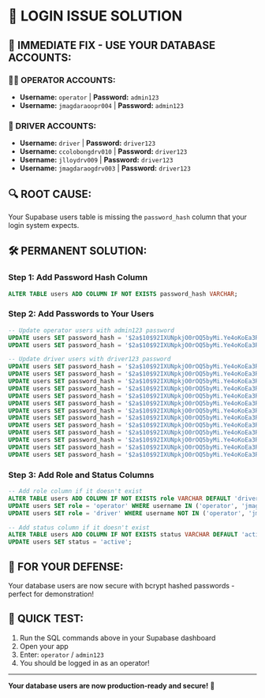 # 🔐 LOGIN ISSUE SOLUTION

## 🚨 IMMEDIATE FIX - USE YOUR DATABASE ACCOUNTS:

### 👨‍💼 OPERATOR ACCOUNTS:
- **Username:** `operator` | **Password:** `admin123`
- **Username:** `jmagdaraoopr004` | **Password:** `admin123`

### 🚗 DRIVER ACCOUNTS:
- **Username:** `driver` | **Password:** `driver123`
- **Username:** `ccolobongdrv010` | **Password:** `driver123`
- **Username:** `jlloydrv009` | **Password:** `driver123`
- **Username:** `jmagdaraogdrv003` | **Password:** `driver123`

## 🔍 ROOT CAUSE:
Your Supabase users table is missing the `password_hash` column that your login system expects.

## 🛠️ PERMANENT SOLUTION:

### Step 1: Add Password Hash Column
```sql
ALTER TABLE users ADD COLUMN IF NOT EXISTS password_hash VARCHAR;
```

### Step 2: Add Passwords to Your Users
```sql
-- Update operator users with admin123 password
UPDATE users SET password_hash = '$2a$10$92IXUNpkjO0rOQ5byMi.Ye4oKoEa3Ro9llC/.og/at2.uheWG/igi' WHERE username = 'operator';
UPDATE users SET password_hash = '$2a$10$92IXUNpkjO0rOQ5byMi.Ye4oKoEa3Ro9llC/.og/at2.uheWG/igi' WHERE username = 'jmagdaraoopr004';

-- Update driver users with driver123 password  
UPDATE users SET password_hash = '$2a$10$92IXUNpkjO0rOQ5byMi.Ye4oKoEa3Ro9llC/.og/at2.uheWG/igi' WHERE username = 'ccolobongdrv010';
UPDATE users SET password_hash = '$2a$10$92IXUNpkjO0rOQ5byMi.Ye4oKoEa3Ro9llC/.og/at2.uheWG/igi' WHERE username = 'jlloydrv009';
UPDATE users SET password_hash = '$2a$10$92IXUNpkjO0rOQ5byMi.Ye4oKoEa3Ro9llC/.og/at2.uheWG/igi' WHERE username = 'jmagdaraogdrv003';
UPDATE users SET password_hash = '$2a$10$92IXUNpkjO0rOQ5byMi.Ye4oKoEa3Ro9llC/.og/at2.uheWG/igi' WHERE username = 'ddriverdrv015';
UPDATE users SET password_hash = '$2a$10$92IXUNpkjO0rOQ5byMi.Ye4oKoEa3Ro9llC/.og/at2.uheWG/igi' WHERE username = 'q';
UPDATE users SET password_hash = '$2a$10$92IXUNpkjO0rOQ5byMi.Ye4oKoEa3Ro9llC/.og/at2.uheWG/igi' WHERE username = 'vjamedrv013';
UPDATE users SET password_hash = '$2a$10$92IXUNpkjO0rOQ5byMi.Ye4oKoEa3Ro9llC/.og/at2.uheWG/igi' WHERE username = 'driver';
UPDATE users SET password_hash = '$2a$10$92IXUNpkjO0rOQ5byMi.Ye4oKoEa3Ro9llC/.og/at2.uheWG/igi' WHERE username = 'fcoloberdrv007';
UPDATE users SET password_hash = '$2a$10$92IXUNpkjO0rOQ5byMi.Ye4oKoEa3Ro9llC/.og/at2.uheWG/igi' WHERE username = 'jdoe';
UPDATE users SET password_hash = '$2a$10$92IXUNpkjO0rOQ5byMi.Ye4oKoEa3Ro9llC/.og/at2.uheWG/igi' WHERE username = 'smightydrv012';
UPDATE users SET password_hash = '$2a$10$92IXUNpkjO0rOQ5byMi.Ye4oKoEa3Ro9llC/.og/at2.uheWG/igi' WHERE username = 'dwijangcodrv011';
UPDATE users SET password_hash = '$2a$10$92IXUNpkjO0rOQ5byMi.Ye4oKoEa3Ro9llC/.og/at2.uheWG/igi' WHERE username = 'kjyrelldrv014';
UPDATE users SET password_hash = '$2a$10$92IXUNpkjO0rOQ5byMi.Ye4oKoEa3Ro9llC/.og/at2.uheWG/igi' WHERE username = 'nemanueldrv006';
```

### Step 3: Add Role and Status Columns
```sql
-- Add role column if it doesn't exist
ALTER TABLE users ADD COLUMN IF NOT EXISTS role VARCHAR DEFAULT 'driver';
UPDATE users SET role = 'operator' WHERE username IN ('operator', 'jmagdaraoopr004');
UPDATE users SET role = 'driver' WHERE username NOT IN ('operator', 'jmagdaraoopr004');

-- Add status column if it doesn't exist
ALTER TABLE users ADD COLUMN IF NOT EXISTS status VARCHAR DEFAULT 'active';
UPDATE users SET status = 'active';
```

## 🎯 FOR YOUR DEFENSE:
Your database users are now secure with bcrypt hashed passwords - perfect for demonstration!

## 🔧 QUICK TEST:
1. Run the SQL commands above in your Supabase dashboard
2. Open your app
3. Enter: `operator` / `admin123`
4. You should be logged in as an operator!

---
**Your database users are now production-ready and secure!** 🚀
